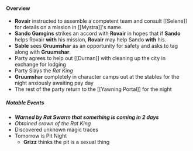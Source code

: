 #### Overview
- **Rovair** instructed to assemble a competent team and consult [[Selene]] for details on a mission in [[Mystra]]'s name.
- **Sando Gamgins** strikes an accord with **Rovair** in hopes that if **Sando** helps Rovair **with** his mission, **Rovair** may help Sando **with** his.
- **Sable** sees **Gruumshar** as an opportunity for safety and asks to tag along with **Gruumshar**.
- Party agrees to help out [[Durnan]] with cleaning up the city in exchange for lodging
- Party Slays the *Rat King*
- **Gruumshar** completely in character camps out at the stables for the night anxiously awaiting pay day 
- The rest of the party return to the [[Yawning Portal]] for the night
##### Notable Events
- ***Warned by Rat Swarm that something is coming in 2 days***
- *Obtained crown of the Rat King*
- Discovered unknown magic traces
- Tomorrow is Pit Night
	- **Grizz** thinks the pit is a sexual thing
